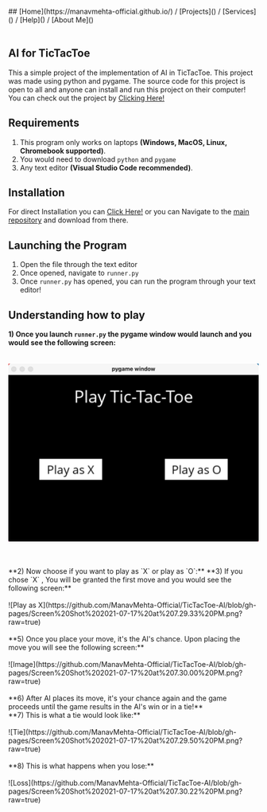 <br>
## [Home](https://manavmehta-official.github.io/) / [Projects]() / [Services]() / [Help]() / [About Me]()

<br>
<br>

## AI for TicTacToe

This a simple project of the implementation of AI in TicTacToe. This project was made using python and pygame. The source code for this project is open to all and anyone can install and run this project on their computer! You can check out the project by [Clicking Here!](https://github.com/ManavMehta-Official/TicTacToe-AI/tree/main)

## Requirements

1) This program only works on laptops **(Windows, MacOS, Linux, Chromebook supported)**. <br>
2) You would need to download `python` and `pygame` <br>
3) Any text editor **(Visual Studio Code recommended)**. <br>

## Installation

For direct Installation you can [Click Here!](https://github.com/ManavMehta-Official/TicTacToe-AI/archive/refs/heads/main.zip)
or you can Navigate to the [main repository](https://github.com/ManavMehta-Official/TicTacToe-AI) and download from there.

## Launching the Program

1) Open the file through the text editor
2) Once opened, navigate to `runner.py`
3) Once `runner.py` has opened, you can run the program through your text editor!

## Understanding how to play

**1) Once you launch `runner.py` the pygame window would launch and you would see the following screen:** <br>
<br>
<br>
![Image](https://github.com/ManavMehta-Official/TicTacToe-AI/blob/gh-pages/pygame%20window.png?raw=true)

<br>
<br>
**2) Now choose if you want to play as `X` or play as `O`:**
**3) If you chose `X` , You will be granted the first move and you would see the following screen:**
<br>
<br>
![Play as X](https://github.com/ManavMehta-Official/TicTacToe-AI/blob/gh-pages/Screen%20Shot%202021-07-17%20at%207.29.33%20PM.png?raw=true)
<br>
<br>
**5) Once you place your move, it's the AI's chance. Upon placing the move you will see the following screen:**
<br>
<br>
![Image](https://github.com/ManavMehta-Official/TicTacToe-AI/blob/gh-pages/Screen%20Shot%202021-07-17%20at%207.30.00%20PM.png?raw=true)
<br>
<br>
**6) After AI places its move, it's your chance again and the game proceeds until the game results in the AI's win or in a tie!**
<br>
**7) This is what a tie would look like:**
<br>
<br>
![Tie](https://github.com/ManavMehta-Official/TicTacToe-AI/blob/gh-pages/Screen%20Shot%202021-07-17%20at%207.29.50%20PM.png?raw=true)
<br>
<br>
**8) This is what happens when you lose:**
<br>
<br>
![Loss](https://github.com/ManavMehta-Official/TicTacToe-AI/blob/gh-pages/Screen%20Shot%202021-07-17%20at%207.30.22%20PM.png?raw=true)
<br>
<br>

